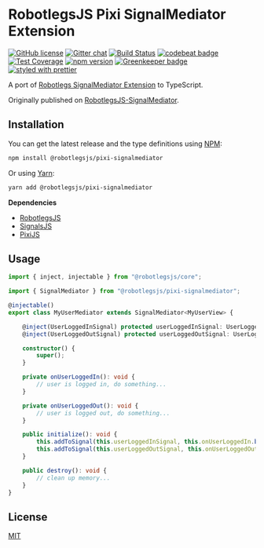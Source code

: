 RobotlegsJS Pixi SignalMediator Extension
===

[![GitHub license](https://img.shields.io/badge/license-MIT-green.svg)](https://github.com/RobotlegsJS/RobotlegsJS-Pixi-SignalMediator/blob/master/LICENSE)
[![Gitter chat](https://badges.gitter.im/RobotlegsJS/RobotlegsJS.svg)](https://gitter.im/RobotlegsJS/RobotlegsJS)
[![Build Status](https://secure.travis-ci.org/RobotlegsJS/RobotlegsJS-Pixi-SignalMediator.svg?branch=master)](https://travis-ci.org/RobotlegsJS/RobotlegsJS-Pixi-SignalMediator)
[![codebeat badge](https://codebeat.co/badges/f8670689-0731-4631-aa9a-5561931884ba)](https://codebeat.co/projects/github-com-robotlegsjs-robotlegsjs-pixi-signalmediator-master)
[![Test Coverage](https://codeclimate.com/github/RobotlegsJS/RobotlegsJS-Pixi-SignalMediator/badges/coverage.svg)](https://codeclimate.com/github/RobotlegsJS/RobotlegsJS-Pixi-SignalMediator/coverage)
[![npm version](https://badge.fury.io/js/%40robotlegsjs%2Fpixi-signalmediator.svg)](https://badge.fury.io/js/%40robotlegsjs%2Fpixi-signalmediator)
[![Greenkeeper badge](https://badges.greenkeeper.io/RobotlegsJS/RobotlegsJS-Pixi-SignalMediator.svg)](https://greenkeeper.io/)
[![styled with prettier](https://img.shields.io/badge/styled_with-prettier-ff69b4.svg)](https://github.com/prettier/prettier)

A port of [Robotlegs SignalMediator Extension](https://github.com/MrDodson/robotlegs-extensions-SignalMediator) to TypeScript.

Originally published on [RobotlegsJS-SignalMediator](https://github.com/cuongdd2/RobotlegsJS-SignalMediator).

Installation
---

You can get the latest release and the type definitions using [NPM](https://www.npmjs.com/):

```bash
npm install @robotlegsjs/pixi-signalmediator
```

Or using [Yarn](https://yarnpkg.com/en/):

```bash
yarn add @robotlegsjs/pixi-signalmediator
```

**Dependencies**

+ [RobotlegsJS](https://github.com/RobotlegsJS/RobotlegsJS)
+ [SignalsJS](https://github.com/RobotlegsJS/SignalsJS)
+ [PixiJS](https://github.com/pixijs/pixi.js)

Usage
---

```typescript
import { inject, injectable } from "@robotlegsjs/core";

import { SignalMediator } from "@robotlegsjs/pixi-signalmediator";

@injectable()
export class MyUserMediator extends SignalMediator<MyUserView> {

    @inject(UserLoggedInSignal) protected userLoggedInSignal: UserLoggedInSignal;
    @inject(UserLoggedOutSignal) protected userLoggedOutSignal: UserLoggedOutSignal;

    constructor() {
        super();
    }

    private onUserLoggedIn(): void {
        // user is logged in, do something...
    }

    private onUserLoggedOut(): void {
        // user is logged out, do something...
    }

    public initialize(): void {
        this.addToSignal(this.userLoggedInSignal, this.onUserLoggedIn.bind(this));
        this.addToSignal(this.userLoggedOutSignal, this.onUserLoggedOut.bind(this));
    }

    public destroy(): void {
        // clean up memory...
    }
}
```

License
---

[MIT](LICENSE)